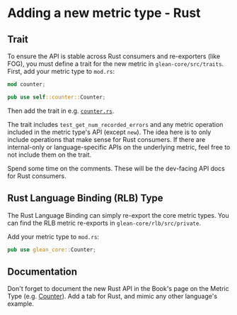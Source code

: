 # Adding a new metric type - Rust

## Trait

To ensure the API is stable across Rust consumers and re-exporters (like FOG),
you must define a trait for the new metric in `glean-core/src/traits`.
First, add your metric type to `mod.rs`:

```Rust
mod counter;

pub use self::counter::Counter;
```

Then add the trait in e.g.
[`counter.rs`](https://github.com/mozilla/glean/blob/HEAD/glean-core/src/traits/counter.rs).

The trait includes `test_get_num_recorded_errors`
and any metric operation included in the metric type's API
(except `new`).
The idea here is to only include operations that make sense for Rust consumers.
If there are internal-only or language-specific APIs on the underlying metric,
feel free to not include them on the trait.

Spend some time on the comments.
These will be the dev-facing API docs for Rust consumers.

## Rust Language Binding (RLB) Type

The Rust Language Binding can simply re-export the core metric types.
You can find the RLB metric re-exports in `glean-core/rlb/src/private`.

Add your metric type to `mod.rs`:

```Rust
pub use glean_core::Counter;
```

## Documentation

Don't forget to document the new Rust API in the Book's page on the Metric Type
(e.g. [Counter](../../../book/user/metrics/counter.html)).
Add a tab for Rust, and mimic any other language's example.
